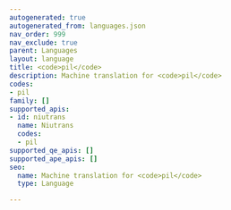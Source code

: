 ```yaml
---
autogenerated: true
autogenerated_from: languages.json
nav_order: 999
nav_exclude: true
parent: Languages
layout: language
title: <code>pil</code>
description: Machine translation for <code>pil</code>
codes:
- pil
family: []
supported_apis:
- id: niutrans
  name: Niutrans
  codes:
  - pil
supported_qe_apis: []
supported_ape_apis: []
seo:
  name: Machine translation for <code>pil</code>
  type: Language

---
```


